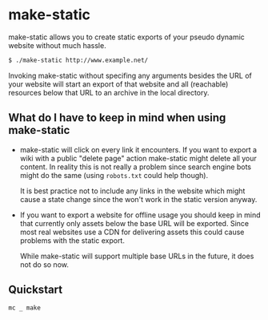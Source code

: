 # make-static

make-static allows you to create static exports of your pseudo dynamic website
without much hassle.

````bash
$ ./make-static http://www.example.net/
````

Invoking make-static without specifing any arguments besides the URL of your
website will start an export of that website and all (reachable) resources
below that URL to an archive in the local directory.



## What do I have to keep in mind when using make-static

 * make-static will click on every link it encounters. If you want to export a
   wiki with a public "delete page" action make-static might delete all your
   content. In reality this is not really a problem since search engine bots
   might do the same (using `robots.txt` could help though).

   It is best practice not to include any links in the website which might cause
   a state change since the won't work in the static version anyway.

 * If you want to export a website for offline usage you should keep in mind
   that currently only assets below the base URL will be exported. Since most
   real websites use a CDN for delivering assets this could cause problems with
   the static export.

   While make-static will support multiple base URLs in the future, it does not
   do so now.



## Quickstart

```
mc _ make
```

